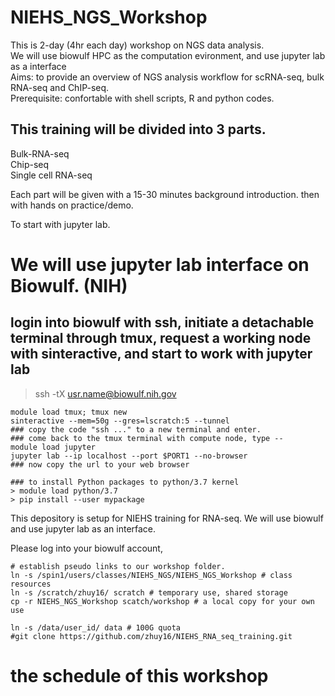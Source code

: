 # NIEHS_NGS_Workshop <br>
This is 2-day (4hr each day) workshop on NGS data analysis.<br> 
We will use biowulf HPC as the computation evironment, and use jupyter lab as a interface  <br>
Aims: to provide an overview of NGS analysis workflow for scRNA-seq, bulk RNA-seq and ChIP-seq. <br>
Prerequisite: confortable with shell scripts, R and python codes.  

## This training will be divided into 3 parts. 

Bulk-RNA-seq <br>
Chip-seq<br>
Single cell RNA-seq <br> 

Each part will be given with a 15-30 minutes background introduction. 
then with hands on practice/demo. 

To start with jupyter lab.

# We will use jupyter lab interface on Biowulf. (NIH)
## login into biowulf with ssh, initiate a detachable terminal through tmux, request a working node with sinteractive, and start to work with jupyter lab
> ssh -tX usr.name@biowulf.nih.gov <br>
```
module load tmux; tmux new
sinteractive --mem=50g --gres=lscratch:5 --tunnel 
### copy the code "ssh ..." to a new terminal and enter.
### come back to the tmux terminal with compute node, type --
module load jupyter
jupyter lab --ip localhost --port $PORT1 --no-browser 
### now copy the url to your web browser

### to install Python packages to python/3.7 kernel
> module load python/3.7
> pip install --user mypackage
```

This depository is setup for NIEHS training for RNA-seq.
We will use biowulf and use jupyter lab as an interface. 

Please log into your biowulf account, 
```
# establish pseudo links to our workshop folder. 
ln -s /spin1/users/classes/NIEHS_NGS/NIEHS_NGS_Workshop # class resources
ln -s /scratch/zhuy16/ scratch # temporary use, shared storage
cp -r NIEHS_NGS_Workshop scatch/workshop # a local copy for your own use

ln -s /data/user_id/ data # 100G quota
#git clone https://github.com/zhuy16/NIEHS_RNA_seq_training.git 
```
# the schedule of this workshop
